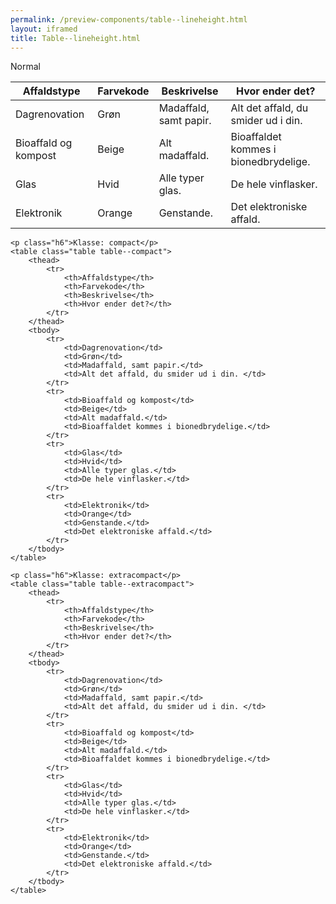 ```yaml
--- 
permalink: /preview-components/table--lineheight.html
layout: iframed 
title: Table--lineheight.html
---
```

<div class="container">
    <p class="h6">Normal</p>
    <table class="table">
        <thead>
            <tr>
                <th>Affaldstype</th>
                <th>Farvekode</th>
                <th>Beskrivelse</th>
                <th>Hvor ender det?</th>
            </tr>
        </thead>
        <tbody>
            <tr>
                <td>Dagrenovation</td>
                <td>Grøn</td>
                <td>Madaffald, samt papir.</td>
                <td>Alt det affald, du smider ud i din. </td>
            </tr>
            <tr>
                <td>Bioaffald og kompost</td>
                <td>Beige</td>
                <td>Alt madaffald.</td>
                <td>Bioaffaldet kommes i bionedbrydelige.</td>
            </tr>
            <tr>
                <td>Glas</td>
                <td>Hvid</td>
                <td>Alle typer glas.</td>
                <td>De hele vinflasker.</td>
            </tr>
            <tr>
                <td>Elektronik</td>
                <td>Orange</td>
                <td>Genstande.</td>
                <td>Det elektroniske affald.</td>
            </tr>
        </tbody>
    </table>

    <p class="h6">Klasse: compact</p>
    <table class="table table--compact">
        <thead>
            <tr>
                <th>Affaldstype</th>
                <th>Farvekode</th>
                <th>Beskrivelse</th>
                <th>Hvor ender det?</th>
            </tr>
        </thead>
        <tbody>
            <tr>
                <td>Dagrenovation</td>
                <td>Grøn</td>
                <td>Madaffald, samt papir.</td>
                <td>Alt det affald, du smider ud i din. </td>
            </tr>
            <tr>
                <td>Bioaffald og kompost</td>
                <td>Beige</td>
                <td>Alt madaffald.</td>
                <td>Bioaffaldet kommes i bionedbrydelige.</td>
            </tr>
            <tr>
                <td>Glas</td>
                <td>Hvid</td>
                <td>Alle typer glas.</td>
                <td>De hele vinflasker.</td>
            </tr>
            <tr>
                <td>Elektronik</td>
                <td>Orange</td>
                <td>Genstande.</td>
                <td>Det elektroniske affald.</td>
            </tr>
        </tbody>
    </table>

    <p class="h6">Klasse: extracompact</p>
    <table class="table table--extracompact">
        <thead>
            <tr>
                <th>Affaldstype</th>
                <th>Farvekode</th>
                <th>Beskrivelse</th>
                <th>Hvor ender det?</th>
            </tr>
        </thead>
        <tbody>
            <tr>
                <td>Dagrenovation</td>
                <td>Grøn</td>
                <td>Madaffald, samt papir.</td>
                <td>Alt det affald, du smider ud i din. </td>
            </tr>
            <tr>
                <td>Bioaffald og kompost</td>
                <td>Beige</td>
                <td>Alt madaffald.</td>
                <td>Bioaffaldet kommes i bionedbrydelige.</td>
            </tr>
            <tr>
                <td>Glas</td>
                <td>Hvid</td>
                <td>Alle typer glas.</td>
                <td>De hele vinflasker.</td>
            </tr>
            <tr>
                <td>Elektronik</td>
                <td>Orange</td>
                <td>Genstande.</td>
                <td>Det elektroniske affald.</td>
            </tr>
        </tbody>
    </table>
</div>